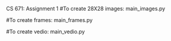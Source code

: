 CS 671: Assignment 1
#To create 28X28 images: 	main_images.py

#To create frames: 			main_frames.py

#To create vedio: 			main_vedio.py